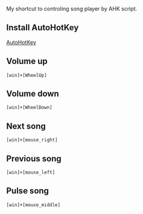 My shortcut to controling song player by AHK script.

## Install AutoHotKey
[AutoHotKey](https://www.autohotkey.com/)

## Volume up
```[win]+[WheelUp]```

## Volume down
```[win]+[WheelDown]```

## Next song
```[win]+[mouse_right]```

## Previous song
```[win]+[mouse_left]```

## Pulse song
```[win]+[mouse_middle]```
